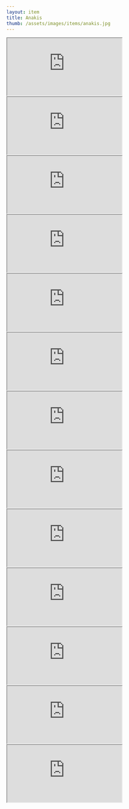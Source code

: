 ```yaml
---
layout: item
title: Anakis
thumb: /assets/images/items/anakis.jpg
---
```

<iframe src="http://magic-items.herokuapp.com/item/embed/hk622bd"></iframe>
<iframe src="http://magic-items.herokuapp.com/item/embed/7w3hzfh"></iframe>
<iframe src="http://magic-items.herokuapp.com/item/embed/oy4xh2q"></iframe>
<iframe src="http://magic-items.herokuapp.com/item/embed/kpilelq"></iframe>
<iframe src="http://magic-items.herokuapp.com/item/embed/yrxrudf"></iframe>

<iframe src="http://magic-items.herokuapp.com/item/embed/7atwrqw"></iframe>
<iframe src="http://magic-items.herokuapp.com/item/embed/blck6nn"></iframe>
<iframe src="http://magic-items.herokuapp.com/item/embed/uugtgpu"></iframe>
<iframe src="http://magic-items.herokuapp.com/item/embed/t6se56t"></iframe>
<iframe src="http://magic-items.herokuapp.com/item/embed/gumstji"></iframe>

<iframe src="http://magic-items.herokuapp.com/item/embed/4kzsqkq"></iframe>
<iframe src="http://magic-items.herokuapp.com/item/embed/gqpn4zs"></iframe>
<iframe src="http://magic-items.herokuapp.com/item/embed/5vzurzy"></iframe>
